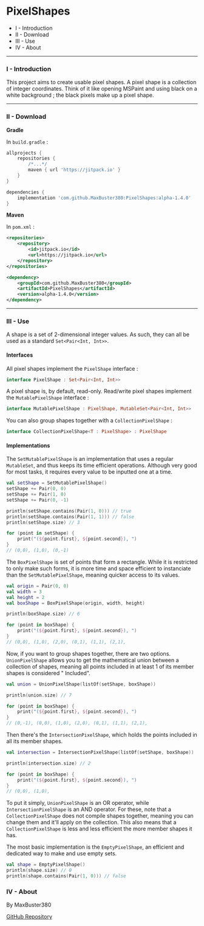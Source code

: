 # PixelShapes

- I - Introduction
- II - Download
- III - Use
- IV - About

---
### I - Introduction

This project aims to create usable pixel shapes. A pixel shape is a collection of integer coordinates. Think of it like opening MSPaint and using black on a white background ; the black pixels make up a pixel shape. 

---
### II - Download

__Gradle__

In `build.gradle` :

```gradle
allprojects {
	repositories {
		/*...*/
		maven { url 'https://jitpack.io' }
	}
}
```

```gradle
dependencies {
    implementation 'com.github.MaxBuster380:PixelShapes:alpha-1.4.0'
}
```

__Maven__

In `pom.xml` :
```xml
<repositories>
	<repository>
	    <id>jitpack.io</id>
	    <url>https://jitpack.io</url>
	</repository>
</repositories>
```

```xml
<dependency>
    <groupId>com.github.MaxBuster380</groupId>
    <artifactId>PixelShapes</artifactId>
    <version>alpha-1.4.0</version>
</dependency>
```

---
### III - Use

A shape is a set of 2-dimensional integer values. As such, they can all be used as a standard `Set<Pair<Int, Int>>`.

#### Interfaces

All pixel shapes implement the `PixelShape` interface :

```kotlin
interface PixelShape : Set<Pair<Int, Int>>
```

A pixel shape is, by default, read-only. Read/write pixel shapes implement the `MutablePixelShape` interface :

```kotlin
interface MutablePixelShape : PixelShape, MutableSet<Pair<Int, Int>>
```

You can also group shapes together with a `CollectionPixelShape` :

```kotlin
interface CollectionPixelShape<T : PixelShape> : PixelShape
```

#### Implementations

The `SetMutablePixelShape` is an implementation that uses a regular `MutableSet`, and thus keeps its time efficient
operations. Although very good for most tasks, it requires every value to be inputted one at a time.

```kotlin
val setShape = SetMutablePixelShape()
setShape += Pair(0, 0)
setShape += Pair(1, 0)
setShape += Pair(0, -1)

println(setShape.contains(Pair(1, 0))) // true
println(setShape.contains(Pair(1, 1))) // false
println(setShape.size) // 3

for (point in setShape) {
    print("(${point.first}, ${point.second}), ")
}
// (0,0), (1,0), (0,-1)
```

The `BoxPixelShape` is set of points that form a rectangle. While it is restricted to only make such forms, it is more
time and space efficient to instanciate than the `SetMutablePixelShape`, meaning quicker access to its values.

```kotlin
val origin = Pair(0, 0)
val width = 3
val height = 2
val boxShape = BoxPixelShape(origin, width, height)

println(boxShape.size) // 6

for (point in boxShape) {
    print("(${point.first}, ${point.second}), ")
}
// (0,0), (1,0), (2,0), (0,1), (1,1), (2,1),
```

Now, if you want to group shapes together, there are two options. `UnionPixelShape` allows you to get the mathematical
union between a collection of shapes, meaning all points included in at least 1 of its member shapes is considered "
Included".

```kotlin
val union = UnionPixelShape(listOf(setShape, boxShape))

println(union.size) // 7

for (point in boxShape) {
    print("(${point.first}, ${point.second}), ")
}
// (0,-1), (0,0), (1,0), (2,0), (0,1), (1,1), (2,1),
```

Then there's the `IntersectionPixelShape`, which holds the points included in all its member shapes.

```kotlin
val intersection = IntersectionPixelShape(listOf(setShape, boxShape))

println(intersection.size) // 2

for (point in boxShape) {
    print("(${point.first}, ${point.second}), ")
}
// (0,0), (1,0), 
```

To put it simply, `UnionPixelShape` is an OR operator, while `IntersectionPixelShape` is an AND operator.
For these, note that a `CollectionPixelShape` does not compile shapes together, meaning you can change them and it'll
apply on the collection. This also means that a `CollectionPixelShape` is less and less efficient the more member shapes
it has.

The most basic implementation is the `EmptyPixelShape`, an efficient and dedicated way to make and use empty sets.

```kotlin 
val shape = EmptyPixelShape()
println(shape.size) // 0
println(shape.contains(Pair(1, 0))) // false
```

### IV - About

By MaxBuster380

[GitHub Repository](https://github.com/MaxBuster380/PixelShapes)
